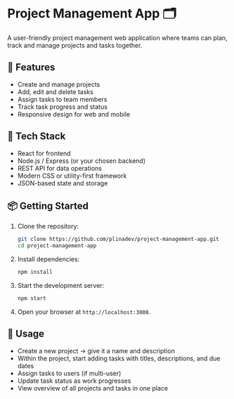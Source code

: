 # Project Management App 🗂️

A user-friendly project management web application where teams can plan, track and manage projects and tasks together.

## 🚀 Features

- Create and manage projects  
- Add, edit and delete tasks  
- Assign tasks to team members  
- Track task progress and status  
- Responsive design for web and mobile  

## 🧰 Tech Stack

- React for frontend  
- Node.js / Express (or your chosen backend)  
- REST API for data operations  
- Modern CSS or utility-first framework  
- JSON-based state and storage  

## 📦 Getting Started

1. Clone the repository:  
   ```bash
   git clone https://github.com/plinadev/project-management-app.git
   cd project-management-app

2. Install dependencies:

   ```bash
   npm install
   ```

3. Start the development server:

   ```bash
   npm start
   ```

4. Open your browser at `http://localhost:3000`.

## 📝 Usage

* Create a new project → give it a name and description
* Within the project, start adding tasks with titles, descriptions, and due dates
* Assign tasks to users (if multi-user)
* Update task status as work progresses
* View overview of all projects and tasks in one place


